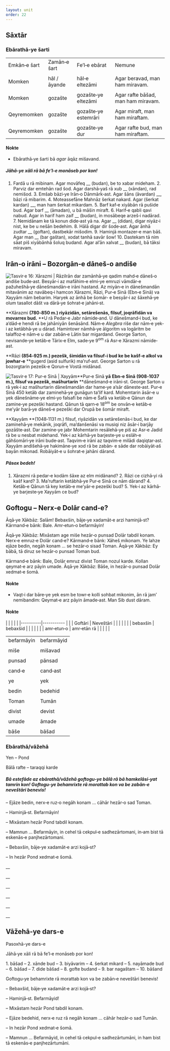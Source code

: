 ```yaml
---
layout: unit
order: 22 
---
```



## Sāxtār

### Ebārathā‐ye šarti

|              |              |                      |                                    |
|------------|------------|--------------------|---------------------------------- |
| Emkān‐e šart | Zamān‐e šart | Fe’l‐e ebārat        | Nemune                             |
|              |              |                      |                                    |
| Momken       | hāl / āyande | hāl‐e eltezāmi       | Agar beravad, man ham miravam.     |
|              |              |                      |                                    |
| Momken       | gozašte      | gozašte‐ye eltezāmi  | Agar rafte bāšad, man ham miravam. |
|              |              |                      |                                    |
| Qeyremomken  | gozašte      | gozašte‐ye estemrāri | Agar miraft, man ham miraftam.     |
|              |              |                      |                                    |
| Qeyremomken  | gozašte      | gozašte‐ye dur       | Agar rafte bud, man ham miraftam.  |

#### Nokte

  - Ebārathā‐ye šarti bā *agar* āqāz mišavand.

##### Jāhā‐ye xāli rā bā fe’l‐e monāseb por kon!

1.  Fardā u rā mibinam. Agar movāfeq \_\_     (budan), be to xabar mideham. 2.  Parviz dar emtehān rad šod. Agar darshā‐yaš rā xub     \_\_ (xāndan), rad nemišod. 3.  Emšab bāzi‐ye Irān‐o Dānmārk‐ast. Agar šāns (āvardan)     \_\_, bāzi rā mibarim. 4.  Moteassefāne Mahnāz šerkat nakard. Agar (šerkat kardan)     \_\_, man ham šerkat mikardam. 5.  Barf kaf‐e xiyābān rā pušide bud. Agar barf     \_\_ (āmadan), u bā māšin miraft. 6.  Harif‐e qabli qavi nabud. Agar in harif ham zaif     \_\_ (budan), in mosābeqe arzeš‐i nadārad. 7.  Nemidānam ke tā konun dide‐ast yā na. Agar     \_\_ (didan), digar niyāz‐i nist, ke be u     nešān bedehim. 8.  Hālā digar dir šode‐ast. Agar ānhā zudtar     \_\_ (goftan), dastbekār mišodim. 9.  Haminjā montazer‐e man bāš. Agar man     \_\_ (bar gaštan), xodat tanhā     savār šow! 10. Dastekam tā nim sāat piš xiyābānhā šoluq budand. Agar al’ān xalvat     \_\_ (budan), bā tāksi miravam.

## Irān‐o irāni – Bozorgān‐e dāneš‐o andiše

![   Tasvir·e 16: Xārazmi | Rāzi](Pictures/100000000000021B0000018A10E364831612ECE0.jpg)Irān dar zamānhā‐ye qadim mahd‐e dāneš‐o andiše bude‐ast. Besyār‐i az mafāhim‐e elmi‐ye emruzi vāmdār‐e pažuhešhā‐ye dānešmandān‐e irāni hastand. Az miyān‐e in dānešmandān mitavānim az navābeq‐i hamcon Xārazmi, Rāzi, Pur‐e Sinā (Ebn‐e Sinā) va Xayyām nām bebarim. Haryek az ānhā be šomār‐ e besyār‐i az šāxehā‐ye olum tasallot dāšt va dārā‐ye šohrat‐e jahāni‐st.

**Xārazmi **(780‐850 m.) riyāzidān, setārešenās, filsuf, joqrāfidān va movarrex bud.** **U rā Pedar‐e Jabr nāmide‐and. U dānešmand‐i bud, ke a’dād‐e hendi rā be jahāniyān šenāsānd. Nām‐e *Alegbra* riše dar nām‐e yek‐i az ketābhā‐ye u dārad. Hamintowr nāmhā‐ye ālgoritm va logāritm be talaffoz‐e nām‐e u dar zabān‐e Lātin bar migardand. George Sarton, nevisande‐ye ketāb‐e Tārix‐e Elm, sade‐ye 9<sup>om</sup> rā Asr‐e Xārazmi nāmide‐ast.

**Rāzi **(854‐925 m.) pezešk, šimidān va filsuf‐i bud ke be kašf‐e alkol va jowhar‐e** **gugerd (asid sulfurik) ma’ruf‐ast. George Sarton u rā bozorgtarin pezešk‐e Qorun‐e Vostā midānad.

![   Tasvir·e 17: Pur-e Sinā | Xayyām](Pictures/1000000000000234000001622AEB943DC813F3A5.jpg)**Pur‐e Sinā **yā** **Ebn‐e Sinā** **(908‐1037 m.), filsuf va pezešk, mašhurtarin** **dānešmand‐e irāni‐st. George Sarton u rā yek‐i az mašhurtarin dānešmandān dar hame‐ye a’sār dāneste‐ast. Pur‐e Sinā 450 ketāb dar zaminehā‐ye gunāgun ta’lif kard. Mohemtarin āsār‐e u yek dānešnāme‐ye elmi‐yo falsafi be nām‐e Šafā va ketāb‐e Qānun dar zamine‐ye pezeški hastand. Qānun tā qarn‐e 18<sup>om</sup> be onvān‐e ketāb‐e me’yār barā‐ye dāneš‐e pezeški dar Orupā be šomār miraft.

**Xayyām **(1048‐1131 m.) filsuf, riyāzidān va setārešenās‐i bud, ke dar zaminehā‐ye mekānik, joqrāfi, ma’danšenāsi va musiqi niz āsār‐i barjāy gozāšte‐ast. Dar zamine‐ye jabr Mohemtarin resālehā‐ye piš az Asr‐e Jadid rā be u nesbat midehand. Yek‐i az kārhā‐ye barjeste‐ye u eslāh‐e gāhšomāri‐ye irāni bude‐ast. Taqvim‐e irāni az taqvim‐e milādi daqiqtar‐ast. Xayyām andišehā‐ye hakimāne‐ye xod rā be zabān‐ e sāde dar robāiyāt‐aš bayān mikonad. Robāiyāt‐e u šohrat‐e jahāni dārand.

##### Pāsox bedeh!

1.  Xārazmi rā pedar‐e kodām šāxe az elm midānand? 2.  Rāzi ce cizhā‐yi rā kašf kard? 3.  Ma’ruftarin ketābhā‐ye Pur‐e Sinā ce nām dārand? 4.  Ketāb‐e Qānun tā key ketāb‐e me’yār‐e pezeški bud? 5.  Yek‐i az kārhā‐ye barjeste‐ye Xayyām ce bud?

## Goftogu – Nerx‐e Dolār cand‐e?

Āqā‐ye Xākbāz: Salām! Bebaxšin, bāje‐ye xadamāt‐e arzi haminjā‐st? Kārmand‐e bānk: Bale. Amr‐etun‐o befarmāyin!

Āqā‐ye Xākbāz: Mixāstam age miše hezār‐o punsad Dolār tabdil konam. Nerx‐e emruz‐e Dolār cand‐e? Kārmand‐e bānk: Xāheš mikonam. Ye lahze ejāze bedin, negāh konam ... se hezār‐o sisad Toman. Āqā‐ye Xākbāz: Ey bābā, tā diruz se hezār‐o punsad Toman bud.

Kārmand‐e bānk: Bale, Dolār emruz divist Toman nozul karde. Kollan qeymat‐e arz pāyin umade. Āqā‐ye Xākbāz: Bāše, in hezār‐o punsad Dolār xedmat‐e šomā.

#### Nokte

  - Vaqt‐i dar bāre‐ye yek esm be towr‐e kolli sohbat mikonim, ān rā     jam’ nemibandim: Qeymat‐e arz pāyin āmade‐ast. Man Sib dust dāram.

#### Nokte

|  |            |             |
| 
|----------|----------- |
|  | Goftāri    | Neveštāri   |
|  |            |             |
|  | bebaxšin   | bebaxšid    |
|  |            |             |
|  | amr‐etun‐o | amr‐etān rā |
|  |            |             |

|            |            |
|----------|---------- |
| befarmāyin | befarmāyid |
|            |            |
| miše       | mišavad    |
|            |            |
| punsad     | pānsad     |
|            |            |
| cand‐e     | cand‐ast   |
|            |            |
| ye         | yek        |
|            |            |
| bedin      | bedehid    |
|            |            |
| Toman      | Tumān      |
|            |            |
| divist     | devist     |
|            |            |
| umade      | āmade      |
|            |            |
| bāše       | bāšad      |

### Ebārathā/vāžehā

Yen – Pond

Bālā rafte – taraqqi karde

##### Bā estefāde az ebārathā/vāžehā goftogu‐ye bālā rā bā hamkelāsi‐yat tamrin kon! Goftogu‐ye behamrixte rā morattab kon va be zabān‐e neveštāri benevis!

– Ejāze bedin, nerx‐e ruz‐o negāh konam ... cāhār hezār‐o sad Toman.

– Haminjā‐st. Befarmāyin!

– Mixāstam hezār Pond tabdil konam.

– Mamnun ... Befarmāyin, in cehel tā cekpul‐e sadhezārtomani, in‐am bist tā eskenās‐e panjhezārtomani.

– Bebaxšin, bāje‐ye xadamāt‐e arzi kojā‐st?

– In hezār Pond xedmat‐e šomā.

\_\_

\_\_

\_\_

\_\_

\_\_

\_\_

## Vāžehā-ye dars-e 

Pasoxhā-ye dars-e 

Jāhā‐ye xāli rā bā fe’l‐e monāseb por kon!

1\. bāšad – 2. xānde bud – 3. biyāvarim – 4. šerkat mikard – 5. nayāmade bud – 6. bāšad – 7. dide bāšad – 8. gofte budand – 9. bar nagaštam – 10. bāšand

Goftogu‐ye behamrixte rā morattab kon va be zabān‐e neveštāri benevis!

– Bebaxšid, bāje‐ye xadamāt‐e arzi kojā‐st?

– Haminjā‐st. Befarmāyid!

– Mixāstam hezār Pond tabdil konam.

– Ejāze bedehid, nerx‐e ruz rā negāh konam ... cāhār hezār‐o sad Tumān.

– In hezār Pond xedmat‐e šomā.

– Mamnun ... Befarmāyid, in cehel tā cekpul‐e sadhezārtumāni, in ham bist tā eskenās‐e panjhezārtumāni.

